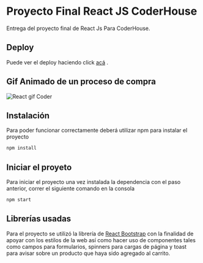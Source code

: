 # Proyecto Final React JS CoderHouse

Entrega del proyecto final de React Js Para CoderHouse.

## Deploy

Puede ver el deploy haciendo click [acá](https://google.com/) .

## Gif Animado de un proceso de compra
![React gif Coder](https://user-images.githubusercontent.com/96132137/176562496-4357a09a-0a2b-444c-a5fe-d27cc561feef.gif)


## Instalación
Para poder funcionar correctamente deberá utilizar npm para instalar el proyecto
```bash
npm install
```

## Iniciar el proyeto
Para iniciar el proyecto una vez instalada la dependencia con el paso anterior, correr el siguiente comando en la consola
```bash
npm start
```
## Librerías usadas
Para el proyecto se utilizó la librería de [React Bootstrap](https://react-bootstrap.github.io/) con la finalidad de apoyar con los estilos de la web así como hacer uso de componentes tales como campos para formularios, spinners para cargas de página y toast para avisar sobre un producto que haya sido agregado al carrito.